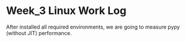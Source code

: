 # Week_3 Linux Work Log

After installed all required environments, we are going to measure pypy (without JIT) performance.
